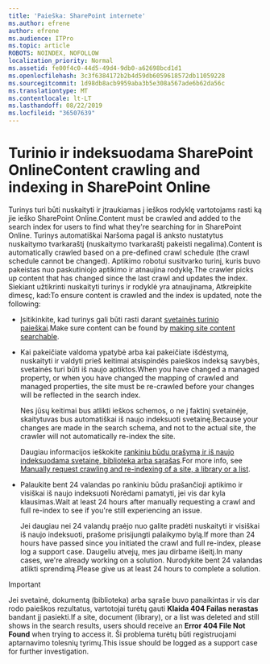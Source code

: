 ```yaml
---
title: 'Paieška: SharePoint internete'
ms.author: efrene
author: efrene
ms.audience: ITPro
ms.topic: article
ROBOTS: NOINDEX, NOFOLLOW
localization_priority: Normal
ms.assetid: fe00f4c0-44d5-49d4-9db0-a62698bcd1d1
ms.openlocfilehash: 3c3f6384172b2b4d59db6059618572db11059228
ms.sourcegitcommit: 1d98db8acb9959aba3b5e308a567ade6b62da56c
ms.translationtype: MT
ms.contentlocale: lt-LT
ms.lasthandoff: 08/22/2019
ms.locfileid: "36507639"
---
```

# <a name="content-crawling-and-indexing-in-sharepoint-online"></a><span data-ttu-id="bdae2-102">Turinio ir indeksuodama SharePoint Online</span><span class="sxs-lookup"><span data-stu-id="bdae2-102">Content crawling and indexing in SharePoint Online</span></span>

<span data-ttu-id="bdae2-103">Turinys turi būti nuskaityti ir įtraukiamas į ieškos rodyklę vartotojams rasti ką jie ieško SharePoint Online.</span><span class="sxs-lookup"><span data-stu-id="bdae2-103">Content must be crawled and added to the search index for users to find what they're searching for in SharePoint Online.</span></span> <span data-ttu-id="bdae2-104">Turinys automatiškai Naršoma pagal iš anksto nustatytus nuskaitymo tvarkaraštį (nuskaitymo tvarkaraštį pakeisti negalima).</span><span class="sxs-lookup"><span data-stu-id="bdae2-104">Content is automatically crawled based on a pre-defined crawl schedule (the crawl schedule cannot be changed).</span></span> <span data-ttu-id="bdae2-105">Aptikimo robotui susitvarko turinį, kuris buvo pakeistas nuo paskutiniojo aptikimo ir atnaujina rodyklę.</span><span class="sxs-lookup"><span data-stu-id="bdae2-105">The crawler picks up content that has changed since the last crawl and updates the index.</span></span> <span data-ttu-id="bdae2-106">Siekiant užtikrinti nuskaityti turinys ir rodyklė yra atnaujinama, Atkreipkite dìmesç, kad:</span><span class="sxs-lookup"><span data-stu-id="bdae2-106">To ensure content is crawled and the index is updated, note the following:</span></span>

- <span data-ttu-id="bdae2-107">Įsitikinkite, kad turinys gali būti rasti darant [svetainės turinio paieškai](https://docs.microsoft.com/sharepoint/make-site-content-searchable).</span><span class="sxs-lookup"><span data-stu-id="bdae2-107">Make sure content can be found by [making site content searchable](https://docs.microsoft.com/sharepoint/make-site-content-searchable).</span></span>

- <span data-ttu-id="bdae2-108">Kai pakeičiate valdoma ypatybė arba kai pakeičiate išdėstymą, nuskaityti ir valdyti prieš keitimai atsispindės paieškos indeksą savybės, svetainės turi būti iš naujo aptiktos.</span><span class="sxs-lookup"><span data-stu-id="bdae2-108">When you have changed a managed property, or when you have changed the mapping of crawled and managed properties, the site must be re-crawled before your changes will be reflected in the search index.</span></span> 

    <span data-ttu-id="bdae2-109">Nes jūsų keitimai bus atlikti ieškos schemos, o ne į faktinį svetainėje, skaitytuvas bus automatiškai iš naujo indeksuoti svetainę.</span><span class="sxs-lookup"><span data-stu-id="bdae2-109">Because your changes are made in the search schema, and not to the actual site, the crawler will not automatically re-index the site.</span></span> 

    <span data-ttu-id="bdae2-110">Daugiau informacijos ieškokite [rankiniu būdu prašymą ir iš naujo indeksuodama svetainę, biblioteka arba sąrašas](https://docs.microsoft.com/sharepoint/crawl-site-conten).</span><span class="sxs-lookup"><span data-stu-id="bdae2-110">For more info, see [Manually request crawling and re-indexing of a site, a library or a list](https://docs.microsoft.com/sharepoint/crawl-site-conten).</span></span>

- <span data-ttu-id="bdae2-111">Palaukite bent 24 valandas po rankiniu būdu prašančioji aptikimo ir visiškai iš naujo indeksuoti Norėdami pamatyti, jei vis dar kyla klausimas.</span><span class="sxs-lookup"><span data-stu-id="bdae2-111">Wait at least 24 hours after manually requesting a crawl and full re-index to see if you're still experiencing an issue.</span></span> 

    <span data-ttu-id="bdae2-112">Jei daugiau nei 24 valandų praėjo nuo galite pradėti nuskaityti ir visiškai iš naujo indeksuoti, prašome prisijungti palaikymo bylą.</span><span class="sxs-lookup"><span data-stu-id="bdae2-112">If more than 24 hours have passed since you initiated the crawl and full re-index, please log a support case.</span></span> <span data-ttu-id="bdae2-113">Daugeliu atvejų, mes jau dirbame išeitį.</span><span class="sxs-lookup"><span data-stu-id="bdae2-113">In many cases, we're already working on a solution.</span></span> <span data-ttu-id="bdae2-114">Nurodykite bent 24 valandas atlikti sprendimą.</span><span class="sxs-lookup"><span data-stu-id="bdae2-114">Please give us at least 24 hours to complete a solution.</span></span>

> [!IMPORTANT]
> <span data-ttu-id="bdae2-115">Jei svetainė, dokumentą (biblioteka) arba sąraše buvo panaikintas ir vis dar rodo paieškos rezultatus, vartotojai turėtų gauti **Klaida 404 Failas nerastas** bandant jį pasiekti.</span><span class="sxs-lookup"><span data-stu-id="bdae2-115">If a site, document (library), or a list was deleted and still shows in the search results, users should receive an **Error 404 File Not Found** when trying to access it.</span></span> <span data-ttu-id="bdae2-116">Ši problema turėtų būti registruojami aptarnavimo tolesnių tyrimų.</span><span class="sxs-lookup"><span data-stu-id="bdae2-116">This issue should be logged as a support case for further investigation.</span></span> 



